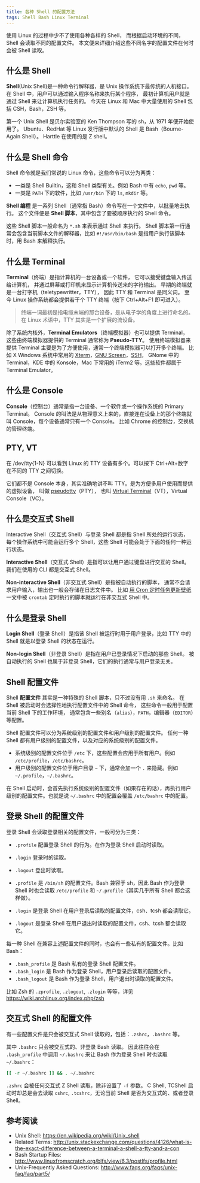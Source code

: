 ```yaml
---
title: 各种 Shell 的配置方法
tags: Shell Bash Linux Terminal
---
```


使用 Linux 的过程中少不了使用各种各样的 Shell，
而根据启动环境的不同，Shell 会读取不同的配置文件。
本文便来详细介绍这些不同名字的配置文件在何时会被 Shell 读取。

## 什么是 Shell

**Shell**(Unix Shell)是一种命令行解释器，是 Unix 操作系统下最传统的人机接口。
在 Shell 中，用户可以通过输入程序名称来执行某个程序，
最初计算机用户就是通过 Shell 来让计算机执行任务的。
今天在 Linux 和 Mac 中大量使用的 Shell 包括 CSH，Bash，ZSH 等。

第一个 Unix Shell 是贝尔实验室的 Ken Thompson 写的 sh，从 1971 年便开始使用了。
Ubuntu、RedHat 等 Linux 发行版中默认的 Shell 是 Bash（Bourne-Again Shell）。
Harttle 在使用的是 Z shell。

<!--more-->

## 什么是 Shell 命令

Shell 命令就是我们常说的 Linux 命令，这些命令可以分为两类：

* 一类是 Shell Builtin，这和 Shell 类型有关。例如 Bash 中有 `echo`, `pwd` 等。
* 一类是 `PATH` 下的软件，比如 `/usr/bin` 下的 `ls`, `mkdir` 等。

**Shell 编程** 是一系列 Shell（通常指 Bash）命令写在一个文件中，以批量地去执行。
这个文件便是 **Shell 脚本**，其中包含了要被顺序执行的 Shell 命令。

这些 Shell 脚本一般命名为 `*.sh` 来表示通过 Shell 来执行。
Shell 脚本第一行通常会包含当前脚本文件的解释器，比如 `#!/usr/bin/bash`
是指用户执行该脚本时，用 Bash 来解释执行。

## 什么是 Terminal

**Terminal**（终端）是指计算机的一台设备或一个软件，
它可以接受键盘输入传送给计算机，
并通过屏幕或打印机来显示计算机传送来的字符输出。
早期的终端就是一台打字机（teletypewritter，TTY），
因此 TTY 和 Terminal 是同义词。
至今 Linux 操作系统都会提供若干个 TTY 终端（按下 Ctrl+Alt+F1 即可进入）。

> 终端一词最初是指电缆末端的那台设备，是从电子学的角度上进行命名的。
> 在 Linux 术语中，TTY 其实是一个扩展的流设备。

除了系统内核外，**Terminal Emulators**（终端模拟器）也可以提供 Terminal，
这些由终端模拟器提供的 Terminal 通常称为 **Pseudo-TTY**。
使用终端模拟器来提供 Terminal 主要是为了方便使用，通常一个终端模拟器可以打开多个终端。
比如 X Windows 系统中常用的 [Xterm][xterm]，[GNU Screen][screen]，[SSH][ssh]，
GNome 中的 Terminal，KDE 中的 Konsole，Mac 下常用的 iTerm2 等。这些软件都属于 Terminal Emulator。

## 什么是 Console

**Console**（控制台）通常是指一台设备、一个软件或一个操作系统的 Primary Terminal。
Console 的叫法是从物理意义上来的，直接连在设备上的那个终端就叫 Console，每个设备通常只有一个 Console。
比如 Chrome 的控制台，交换机的管理终端。

## PTY, VT

在 /dev/tty{1-N} 可以看到 Linux 的 TTY 设备有多个。可以按下 Ctrl+Alt+数字 在不同的 TTY 之间切换。

它们都不是 Console 本身，其实准确地讲不叫 TTY。是为方便多用户使用而提供的虚拟设备，
叫做 [pseudotty](https://en.wikipedia.org/wiki/Pseudoterminal)（PTY），
也叫 [Virtual Terminal](https://en.wikipedia.org/wiki/Virtual_console)（VT），Virtual Console（VC）。

## 什么是交互式 Shell

Interactive Shell（交互式 Shell）与登录 Shell 都是指 Shell 所处的运行状态，
每个操作系统中可能会运行多个 Shell，这些 Shell 可能会处于下面的任何一种运行状态。

**Interactive Shell**（交互式 Shell）是指可以让用户通过键盘进行交互的 Shell。
我们在使用的 CLI 都是交互式 Shell。

**Non-interactive Shell**（非交互式 Shell）是指被自动执行的脚本，
通常不会请求用户输入，输出也一般会存储在日志文件中。
比如 [用 Cron 定时任务更新壁纸][cron] 一文中被 `crontab` 定时执行的脚本就运行在非交互式 Shell 中。

## 什么是登录 Shell

**Login Shell**（登录 Shell）是指该 Shell 被运行时用于用户登录，比如 TTY 中的 Shell 就是以登录 Shell 的状态在运行。

**Non-login Shell**（非登录 Shell）是指在用户已登录情况下启动的那些 Shell。
被自动执行的 Shell 也属于非登录 Shell，它们的执行通常与用户登录无关。

## Shell 配置文件

Shell **配置文件** 其实是一种特殊的 Shell 脚本，只不过没有用 `.sh` 来命名。
在 Shell 被启动时会选择性地执行配置文件中的 Shell 命令，
这些命令一般用于配置当前 Shell 下的工作环境，
通常包含一些别名（`alias`），`PATH`，编辑器（`EDITOR`）等配置。

Shell 配置文件可以分为系统级别的配置文件和用户级别的配置文件。
任何一种 Shell 都有用户级别的配置文件，以及对应的系统级别的配置文件。

* 系统级别的配置文件位于 `/etc` 下，这些配置会应用于所有用户。例如 `/etc/profile`，`/etc/bashrc`。
* 用户级别的配置文件位于用户目录 `~` 下，通常会加一个 `.` 来隐藏。例如 `~/.profile`，`~/.bashrc`。

在 Shell 启动时，会首先执行系统级别的配置文件（如果存在的话），再执行用户级别的配置文件。也就是说 `~/.bashrc` 中的配置会覆盖 `/etc/bashrc` 中的配置。

## 登录 Shell 的配置文件

登录 Shell 会读取登录相关的配置文件，一般可分为三类：

* `.profile` 配置登录 Shell 的行为。在作为登录 Shell 启动时读取。
* `.login` 登录时的读取。
* `.logout` 登出时读取。

* `.profile` 是 `/bin/sh` 的配置文件。Bash 兼容于 sh，因此 Bash 作为登录 Shell 时也会读取 `/etc/profile` 和 `~/.profile`（其实几乎所有 Shell 都会这样做）。
* `.login` 是登录 Shell 在用户登录后读取的配置文件，csh、tcsh 都会读取它。
* `.logout` 是登录 Shell 在用户退出时读取的配置文件，csh、tcsh 都会读取它。

每一种 Shell 在兼容上述配置文件的同时，也会有一些私有的配置文件。比如 Bash：

* `.bash_profile` 是 Bash 私有的登录 Shell 配置文件。
* `.bash_login` 是 Bash 作为登录 Shell，用户登录后读取的配置文件。
* `.bash_logout` 是 Bash 作为登录 Shell，用户退出时读取的配置文件。

比如 Zsh 的 `.zprofile`, `.zlogout`, `.zlogin` 等等，详见 <https://wiki.archlinux.org/index.php/zsh>

## 交互式 Shell 的配置文件

有一些配置文件是只会被交互式 Shell 读取的，包括：`.zshrc`，`.bashrc` 等。

其中 `.bashrc` 只会被交互式的、非登录 Bash 读取。
因此往往会在 `.bash_profile` 中调用 `~/.bashrc` 来让 Bash 作为登录 Shell 时也读取 `~/.bashrc`：

```bash
[[ -r ~/.bashrc ]] && . ~/.bashrc
```

`.zshrc` 会被任何交互式 Z Shell 读取，除非设置了 `-f` 参数。
C Shell, TCShell 启动时却总是会去读取 `cshrc`, `.tcshrc`，无论当前 Shell 是否为交互式的、或者登录 Shell。

## 参考阅读

* Unix Shell: <https://en.wikipedia.org/wiki/Unix_shell>
* Related Terms: <http://unix.stackexchange.com/questions/4126/what-is-the-exact-difference-between-a-terminal-a-shell-a-tty-and-a-con>
* Bash Startup Files: <http://www.linuxfromscratch.org/blfs/view/6.3/postlfs/profile.html>
* Unix-Frequently Asked Questions: <http://www.faqs.org/faqs/unix-faq/faq/part5/>

[xterm]: http://en.wikipedia.org/wiki/Xterm
[screen]: http://en.wikipedia.org/wiki/Gnu_screen
[ssh]: http://en.wikipedia.org/wiki/Secure_shell
[cron]: /2015/11/20/crontab-desktop.html
